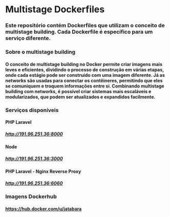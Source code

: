 # Multistage Dockerfiles
### Este repositório contém Dockerfiles que utilizam o conceito de multistage building. Cada Dockerfile é específico para um serviço diferente.

### Sobre o multistage building
#### O conceito de multistage building no Docker permite criar imagens mais leves e eficientes, dividindo o processo de construção em várias etapas, onde cada estágio pode ser construído com uma imagem diferente. Já as networks são usadas para conectar os contêineres, permitindo que eles se comuniquem e troquem informações entre si. Combinando multistage building com networks, é possível criar sistemas mais escaláveis e modularizados, que podem ser atualizados e expandidos facilmente.

### Serviços disponíveis

#### PHP Laravel
##### http://191.96.251.36:8000

#### Node
##### http://191.96.251.36:3000

#### PHP Laravel - Nginx Reverse Proxy
##### http://191.96.251.36:6060


### Imagens Dockerhub
#### https://hub.docker.com/u/jatabara